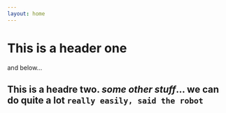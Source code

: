 ```yaml
---
layout: home
---
```


# This is a header one
and below...
## This is a headre two. *some other stuff*... we **can do quite a lot** `really easily, said the robot`

